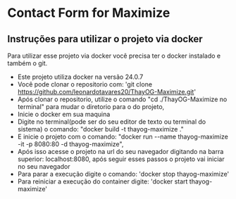 # Contact Form for Maximize

## Instruções para utilizar o projeto via docker

Para utilizar esse projeto via docker você precisa ter o docker instalado e também o git.

-  Este projeto utiliza docker na versão 24.0.7
-  Você pode clonar o repositorio com: 'git clone https://github.com/leonardotavares20/ThayOG-Maximize.git'
-  Após clonar o repositorio, utilize o comando "cd ./ThayOG-Maximize no terminal" para mudar o diretorio para o do projeto,
-  Inicie o docker em sua maquina
-  Digite no terminal(pode ser do seu editor de texto ou terminal do sistema) o comando: "docker build -t thayog-maximize ."
-  E inicie o projeto com o comando: "docker run --name thayog-maximize -it -p 8080:80 -d thayog-maximize",
-  Após isso acesse o projeto na url do seu navegador digitando na barra superior: localhost:8080, após seguir esses passos o projeto vai iniciar no seu navegador
- Para parar a execução digite o comando: 'docker stop thayog-maximize'
- Para reiniciar a execução do container digite: 'docker start thayog-maximize'
